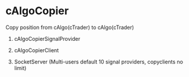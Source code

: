 # cAlgoCopier
Copy position from cAlgo(cTrader) to cAlgo(cTrader) 

1. cAlgoCopierSignalProvider 

2. cAlgoCopierClient 

3. SocketServer (Multi-users default 10 signal providers, copyclients no limit)
